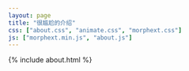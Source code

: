 ```yaml
---
layout: page
title: "很尴尬的介绍"
css: ["about.css", "animate.css", "morphext.css"]
js: ["morphext.min.js", "about.js"]
---
```

{% include about.html %}
